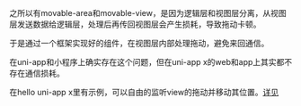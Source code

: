 <!-- ## movable-view -->

<!-- UTSCOMJSON.movable-view.name -->

<!-- UTSCOMJSON.movable-view.description -->

<!-- UTSCOMJSON.movable-view.compatibility -->

之所以有movable-area和movable-view，是因为逻辑层和视图层分离，从视图层发送数据给逻辑层，处理后再传回视图层会产生损耗，导致拖动卡顿。

于是通过一个框架实现好的组件，在视图层内部处理拖动，避免来回通信。

在uni-app和小程序上确实存在这个问题，但在uni-app x的web和app上其实都不存在通信损耗。

在hello uni-app x里有示例，可以自由的监听view的拖动并移动其位置。[详见](https://gitcode.net/dcloud/hello-uni-app-x/-/blob/alpha/pages/component/general-event/touch-event.uvue)

<!-- UTSCOMJSON.movable-view.attribute -->

<!-- UTSCOMJSON.movable-view.event -->

<!-- UTSCOMJSON.movable-view.component_type -->

<!-- UTSCOMJSON.movable-view.children -->

<!-- UTSCOMJSON.movable-view.example -->

<!-- UTSCOMJSON.movable-view.reference -->

